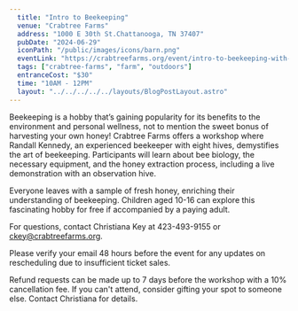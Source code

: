 ```yaml
---
  title: "Intro to Beekeeping"
  venue: "Crabtree Farms"
  address: "1000 E 30th St.Chattanooga, TN 37407"
  pubDate: "2024-06-29"
  iconPath: "/public/images/icons/barn.png"
  eventLink: "https://crabtreefarms.org/event/intro-to-beekeeping-with-randall-kennedy/"
  tags: ["crabtree-farms", "farm", "outdoors"]
  entranceCost: "$30"
  time: "10AM - 12PM"
  layout: "../../../../../layouts/BlogPostLayout.astro"
---
```


Beekeeping is a hobby that’s gaining popularity for its benefits to the environment and personal wellness, not to mention the sweet bonus of harvesting your own honey! Crabtree Farms offers a workshop where Randall Kennedy, an experienced beekeeper with eight hives, demystifies the art of beekeeping. Participants will learn about bee biology, the necessary equipment, and the honey extraction process, including a live demonstration with an observation hive.

Everyone leaves with a sample of fresh honey, enriching their understanding of beekeeping. Children aged 10-16 can explore this fascinating hobby for free if accompanied by a paying adult.

For questions, contact Christiana Key at 423-493-9155 or ckey@crabtreefarms.org.

Please verify your email 48 hours before the event for any updates on rescheduling due to insufficient ticket sales.

Refund requests can be made up to 7 days before the workshop with a 10% cancellation fee. If you can't attend, consider gifting your spot to someone else. Contact Christiana for details.
